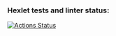 ### Hexlet tests and linter status:
[![Actions Status](https://github.com/dmjcomdem/frontent-testing-react-project-lvl1/workflows/hexlet-check/badge.svg)](https://github.com/dmjcomdem/frontent-testing-react-project-lvl1/actions)